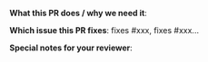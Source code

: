 <!--  Thanks for sending a pull request!  Here are some tips for you -->

**What this PR does / why we need it**:

**Which issue this PR fixes**: fixes #xxx, fixes #xxx...

**Special notes for your reviewer**:
